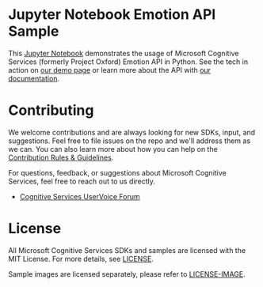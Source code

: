 Jupyter Notebook Emotion API Sample
===================================

This [Jupyter Notebook](<http://jupyter.org/>) demonstrates the usage of Microsoft Cognitive Services (formerly Project Oxford) Emotion API in Python. See the tech in
action on [our demo page](<http://www.microsoft.com/cognitive-services/en-us/emotion-api>) or
learn more about the API with [our documentation](<https://www.projectoxford.ai/doc/Emotion/overview>).

Contributing
============
We welcome contributions and are always looking for new SDKs, input, and
suggestions. Feel free to file issues on the repo and we'll address them as we can. You can also learn more about how you can help on the [Contribution
Rules & Guidelines](</CONTRIBUTING.md>).

For questions, feedback, or suggestions about Microsoft Cognitive Services, feel free to reach out to us directly.

-   [Cognitive Services UserVoice Forum](<https://cognitive.uservoice.com>)

License
=======

All Microsoft Cognitive Services SDKs and samples are licensed with the MIT License. For more details, see
[LICENSE](</LICENSE.md>).

Sample images are licensed separately, please refer to [LICENSE-IMAGE](</LICENSE-IMAGE.md>).
